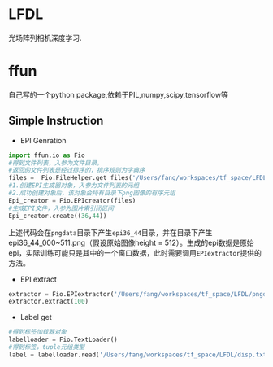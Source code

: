 # LFDL  
光场阵列相机深度学习.

# ffun
自己写的一个python package,依赖于PIL,numpy,scipy,tensorflow等  
## Simple Instruction  
- EPI Genration  
```python
import ffun.io as Fio
#得到文件列表，入参为文件目录。
#返回的文件列表是经过排序的，排序规则为字典序
files =  Fio.FileHelper.get_files('/Users/fang/workspaces/tf_space/LFDL/pngdata')
#1.创建EPI生成器对象，入参为文件列表的元组
#2.成功创建对象后，该对象会持有目录下png图像的有序元组
Epi_creator = Fio.EPIcreator(files)
#生成EPI文件，入参为图片索引闭区间
Epi_creator.create((36,44))
```  
上述代码会在`pngdata`目录下产生`epi36_44`目录，并在目录下产生epi36_44_000~511.png（假设原始图像height = 512）。生成的epi数据是原始epi，实际训练可能只是其中的一个窗口数据，此时需要调用`EPIextractor`提供的方法。  

- EPI extract  
```python
extractor = Fio.EPIextractor('/Users/fang/workspaces/tf_space/LFDL/pngdata/epi36_44/epi_36_44_001.png')
extractor.extract(100)
```
- Label get  
```python
#得到标签加载器对象
labelloader = Fio.TextLoader()
#得到标签，tuple元组类型
label = labelloader.read('/Users/fang/workspaces/tf_space/LFDL/disp.txt')
```
